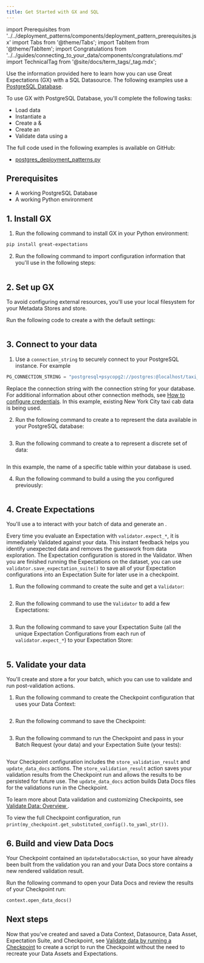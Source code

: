 ```yaml
---
title: Get Started with GX and SQL
---
```


import Prerequisites from '../../deployment_patterns/components/deployment_pattern_prerequisites.jsx'
import Tabs from '@theme/Tabs';
import TabItem from '@theme/TabItem';
import Congratulations from '../../guides/connecting_to_your_data/components/congratulations.md'
import TechnicalTag from '@site/docs/term_tags/_tag.mdx';

Use the information provided here to learn how you can use Great Expectations (GX) with a SQL Datasource. The following examples use a [PostgreSQL Database](https://www.postgresql.org/).

To use GX with PostgreSQL Database, you'll complete the following tasks:

- Load data
- Instantiate a <TechnicalTag tag="data_context" text="Data Context" />
- Create a <TechnicalTag tag="datasource" text="Datasource" /> & <TechnicalTag tag="data_asset" text="Data Asset" />
- Create an <TechnicalTag tag="expectation_suite" text="Expectation Suite" />
- Validate data using a <TechnicalTag tag="checkpoint" text="Checkpoint" />

The full code used in the following examples is available on GitHub:

- [postgres_deployment_patterns.py](https://github.com/great-expectations/great_expectations/blob/develop/tests/integration/docusaurus/deployment_patterns/postgres_deployment_patterns.py)

## Prerequisites

<Prerequisites>

- A working PostgreSQL Database
- A working Python environment

</Prerequisites>

## 1. Install GX

1. Run the following command to install GX in your Python environment:

  ```bash
  pip install great-expectations
  ```

2. Run the following command to import configuration information that you'll use in the following steps:

  ```python name="tests/integration/docusaurus/deployment_patterns/postgres_deployment_patterns.py imports"
  ```

## 2. Set up GX

To avoid configuring external resources, you'll use your local filesystem for your Metadata Stores and <TechnicalTag tag="data_docs" text="Data Docs"/> store.

Run the following code to create a <TechnicalTag tag="data_context" text="Data Context"/> with the default settings:

```python name="tests/integration/docusaurus/deployment_patterns/postgres_deployment_patterns.py set up context"
```

## 3. Connect to your data

1. Use a `connection_string` to securely connect to your PostgreSQL instance. For example

  ```python
  PG_CONNECTION_STRING = "postgresql+psycopg2://postgres:@localhost/taxi_db"
  ```

  Replace the connection string with the connection string for your database. For additional information about other connection methods, see [How to configure credentials](https://docs.greatexpectations.io/docs/guides/setup/configuring_data_contexts/how_to_configure_credentials/). In this example, existing New York City taxi cab data is being used.

2. Run the following command to create a <TechnicalTag tag='datasource' text='Datasource' /> to represent the data available in your PostgreSQL database:

  ```python name="tests/integration/docusaurus/deployment_patterns/postgres_deployment_patterns.py add_datasource"
  ```

3. Run the following command to create a <TechnicalTag tag="data_asset" text="Data Asset" /> to represent a discrete set of data: 

  ```python name="tests/integration/docusaurus/deployment_patterns/postgres_deployment_patterns.py add_asset"
  ```

  In this example, the name of a specific table within your database is used.

4. Run the following command to build a <TechnicalTag tag="batch_request" text="Batch Request" /> using the <TechnicalTag tag="data_asset" text="Data Asset" /> you configured previously:

  ```python name="tests/integration/docusaurus/deployment_patterns/databricks_deployment_patterns_file_python_configs.py build batch request"
  ```

## 4. Create Expectations

You'll use a <TechnicalTag tag="validator" text="Validator" /> to interact with your batch of data and generate an <TechnicalTag tag="expectation_suite" text="Expectation Suite" />.

Every time you evaluate an Expectation with `validator.expect_*`, it is immediately Validated against your data. This instant feedback helps you identify unexpected data and removes the guesswork from data exploration. The Expectation configuration is stored in the Validator. When you are finished running the Expectations on the dataset, you can use `validator.save_expectation_suite()` to save all of your Expectation configurations into an Expectation Suite for later use in a checkpoint.

1. Run the following command to create the suite and get a `Validator`:

  ```python name="tests/integration/docusaurus/deployment_patterns/postgres_deployment_patterns.py get validator"
  ```

2. Run the following command to use the `Validator` to add a few Expectations:

  ```python name="tests/integration/docusaurus/deployment_patterns/postgres_deployment_patterns.py add expectations"
  ```

3. Run the following command to save your Expectation Suite (all the unique Expectation Configurations from each run of `validator.expect_*`) to your Expectation Store:

  ```python name="tests/integration/docusaurus/deployment_patterns/postgres_deployment_patterns.py save suite"
  ```
## 5. Validate your data

You'll create and store a <TechnicalTag tag="checkpoint" text="Checkpoint"/> for your batch, which you can use to validate and run post-validation actions.

1. Run the following command to create the Checkpoint configuration that uses your Data Context:

  ```python name="tests/integration/docusaurus/deployment_patterns/postgres_deployment_patterns.py checkpoint config"
  ```

2. Run the following command to save the Checkpoint:

  ```python name="tests/integration/docusaurus/deployment_patterns/postgres_deployment_patterns.py add checkpoint config"
  ```

3. Run the following command to run the Checkpoint and pass in your Batch Request (your data) and your Expectation Suite (your tests):

  ```python name="tests/integration/docusaurus/deployment_patterns/postgres_deployment_patterns.py run checkpoint"
  ```

  Your Checkpoint configuration includes the `store_validation_result` and `update_data_docs` actions. The `store_validation_result` action saves your validation results from the Checkpoint run and allows the results to be persisted for future use. The  `update_data_docs` action builds Data Docs files for the validations run in the Checkpoint.

  To learn more about Data validation and customizing Checkpoints, see [Validate Data: Overview ](https://docs.greatexpectations.io/docs/guides/validation/validate_data_overview).

  To view the full Checkpoint configuration, run `print(my_checkpoint.get_substituted_config().to_yaml_str())`.

## 6. Build and view Data Docs

Your Checkpoint contained an `UpdateDataDocsAction`, so your <TechnicalTag tag="data_docs" text="Data Docs" /> have already been built from the validation you ran and your Data Docs store contains a new rendered validation result.

Run the following command to open your Data Docs and review the results of your Checkpoint run:

```python
context.open_data_docs()
```

## Next steps

Now that you've created and saved a Data Context, Datasource, Data Asset, Expectation Suite, and Checkpoint, see [Validate data by running a Checkpoint](https://docs.greatexpectations.io/docs/guides/validation/how_to_validate_data_by_running_a_checkpoint) 
to create a script to run the Checkpoint without the need to recreate your Data Assets and Expectations.